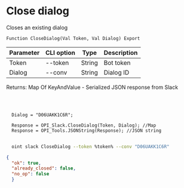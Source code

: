 ﻿---
sidebar_position: 2
---

# Close dialog
 Closes an existing dialog



`Function CloseDialog(Val Token, Val Dialog) Export`

  | Parameter | CLI option | Type | Description |
  |-|-|-|-|
  | Token | --token | String | Bot token |
  | Dialog | --conv | String | Dialog ID |

  
  Returns:  Map Of KeyAndValue - Serialized JSON response from Slack

<br/>




```bsl title="Code example"
  
  Dialog = "D06UAKK1C6R";
  
  Response = OPI_Slack.CloseDialog(Token, Dialog); //Map
  Response = OPI_Tools.JSONString(Response); //JSON string
```



```sh title="CLI command example"
    
  oint slack CloseDialog --token %token% --conv "D06UAKK1C6R"

```

```json title="Result"
{
  "ok": true,
  "already_closed": false,
  "no_op": false
  }
```
